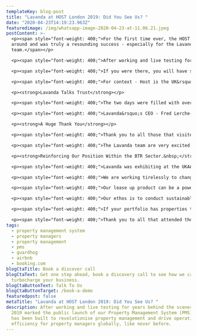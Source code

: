 ```yaml
---
templateKey: blog-post
title: "Lavanda at HOST London 2019: Did You See Us? "
date: "2020-04-23T14:19:23.963Z"
featuredimage: /img/whatsapp-image-2020-04-23-at-11.06.21.jpeg
postContent: >-
  <p><span style="font-weight: 400;">For the first time ever, the HOST expo came
  around and was truly a resounding success - especially for the Lavanda
  team.</span></p>

  <p><span style="font-weight: 400;">After working and live testing for years behind the scenes, Host 2019 marked the public launch of our Property Management System (PMS) which has been built to revolutionise property management and drive operational efficiency for property managers globally, like never before.&nbsp;</span></p>

  <p><span style="font-weight: 400;">If you were there, you will have seen us on 31 October and 1 November at the Angel Business Design Centre in London proudly demonstrating our all-in-one PMS, impressing visitors from around the world - 59 countries to be precise.</span></p>

  <p><span style="font-weight: 400;">For context - Host is the UK&rsquo;s largest exhibition exclusively for the short-term rental industry, to support rentalpreneurs and holiday rental entrepreneurs to get started with property management and to maximise revenue from their properties.&nbsp; </span><span style="font-weight: 400;">Lavanda was exhibiting amongst industry names including Airbnb, HomeAway &amp; Guardhog.&nbsp;</span></p>

  <p><strong>Lavanda Talks Trust</strong></p>

  <p><span style="font-weight: 400;">The two days were filled with over </span><strong>100 inspiring talks</strong><span style="font-weight: 400;"> and thought-provoking workshops from industry experts and professionals with topics varying from; ensuring that your property management is on the right side of legislation, to selecting the most suitable furnishings and using aesthetics favourably to optimise occupancy and the revenues of a short term rental.&nbsp;</span></p>

  <p><span style="font-weight: 400;">Lavanda&rsquo;s CEO - Fred Lerche-Lerchenborg, spoke on Friday on a panel hosted by GUARDHOG about the importance of trust in the short-term rental space - explaining how Lavanda is working tirelessly to change the perceptions in the real estate industry.&nbsp;</span></p>

  <p><strong>A Huge Thank You</strong></p>

  <p><span style="font-weight: 400;">Thank you to all those that visited our stand at HOST. Lavanda has truly developed a groundbreaking and intuitive Property Management System, which led to fantastic feedback during the event - as we continually work to make property management easier.&nbsp;</span></p>

  <p><span style="font-weight: 400;">The Lavanda team are very excited to meet you at the next event - so please ensure that you stay tuned on our blog and LinkedIn profile for announcements about events that we will be attending in the future. We wouldn&rsquo;t want you to miss out next time, if you did with Host 2019!&nbsp;</span></p>

  <p><strong>Reinforcing Our Position Within the BTR Sector.&nbsp;</strong></p>

  <p><span style="font-weight: 400;">Lavanda was exhibiting at the UKAA Conference for built-to-rent developers (BTR) on 31 October. Our CEO, Frederik Lerche-Lerchenborg, attended along with colleagues Sam Symons - Built-to-Rent and Multifamily associate and Emily Upshall - our Customer Success Manager. We had the pleasure of meeting new BTR developers looking to increase their NOI in addition to building upon relationships with our existing partners.</span></p>

  <p><span style="font-weight: 400;">We are working tirelessly to change the perception and build up trust of the short-term rental industry on developers. We strongly believe that it can bring huge benefits for the industry and is a fast-growing opportunity.</span></p>

  <p><span style="font-weight: 400;">Our lease up product can be a powerful tool to maximise yields, with instantaneous revenue when a new development is built. We can eliminate voids, by monetising periods during tenancies with fully vetted short term guests.</span></p>

  <p><span style="font-weight: 400;">Our ethos is to conduct sustainably short term rentals - on the right side of legislation to ensure that the brand reputation of our clients are maintained.&nbsp;</span></p>

  <p><span style="font-weight: 400;">If your portfolio has properties that could be montised immediately by deploying short-term lets, we are the go-to partner for many asset owners given our starling reputation and industry knowledge.</span></p>

  <p><span style="font-weight: 400;">Thank you to all that attended the event, if you wish to find out more about how we can maximise yields on your assets - book a discovery call.</span></p>
tags:
  - property management system
  - property managers
  - property management
  - pms
  - guardhog
  - airbnb
  - booking.com
blogCtaTitle: Book a discover call
blogCtaText: Get one step ahead, book a discovery call to see how we can help
  turbocharge your business.
blogCtaButtonText: Talk To Us
blogCtaButtonTarget: /book-a-demo
featuredpost: false
metaTitle: "Lavanda at HOST London 2019: Did You See Us? "
description: After working and live testing for years behind the scenes, Host
  2019 marked the public launch of our Property Management System (PMS) which
  has been built to revolutionise property management and drive operational
  efficiency for property managers globally, like never before.
---
```

